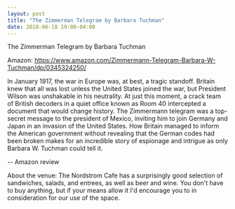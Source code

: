 ```yaml
---
layout: post
title: "The Zimmerman Telegram by Barbara Tuchman"
date: 2018-06-18 19:00-04:00
---
```

The Zimmerman Telegram by Barbara Tuchman

Amazon: https://www.amazon.com/Zimmermann-Telegram-Barbara-W-Tuchman/dp/0345324250/

In January 1917, the war in Europe was, at best, a tragic standoff. Britain knew that all was lost unless the United States joined the war, but President Wilson was unshakable in his neutrality. At just this moment, a crack team of British decoders in a quiet office known as Room 40 intercepted a document that would change history. The Zimmermann telegram was a top-secret message to the president of Mexico, inviting him to join Germany and Japan in an invasion of the United States. How Britain managed to inform the American government without revealing that the German codes had been broken makes for an incredible story of espionage and intrigue as only Barbara W. Tuchman could tell it.

-- Amazon review

About the venue: The Nordstrom Cafe has a surprisingly good selection of sandwiches, salads, and entrees, as well as beer and wine. You don't have to buy anything, but if your means allow it I'd encourage you to in consideration for our use of the space.
